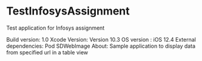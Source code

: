 # TestInfosysAssignment
Test application for Infosys assignment

Build version: 1.0
Xcode Version: Version 10.3
OS version : iOS 12.4
External dependencies: Pod SDWebImage
About: Sample application to display data from specified url in a table view 




